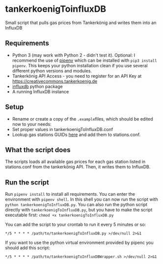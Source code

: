 # tankerkoenigToinfluxDB
Small script that pulls gas prices from Tankerkönig and writes them into an InfluxDB

## Requirements

- Python 3 (may work with Python 2 - didn't test it). Optional: I recommend the use of [pipenv](https://robots.thoughtbot.com/how-to-manage-your-python-projects-with-pipenv) which can be installed with ``pip3 install pipenv``. This keeps your python installation clean if you use several different python versions and modules.
- Tankerkönig API Access - you need to register for an API Key at https://creativecommons.tankerkoenig.de
- [influxdb](https://github.com/influxdata/influxdb-python) python package
- A running InfluxDB instance

## Setup

- Rename or create a copy of the `.example`files, which should be edited now to your needs:
- Set proper values in tankerkoenigToInfluxDB.conf
- Lookup gas stations GUIDs [here](https://creativecommons.tankerkoenig.de/TankstellenFinder/index.html) and add them to stations.conf. 

## What the script does

The scripts loads all available gas prices for each gas station listed in stations.conf from the tankerkönig API. Then, it writes them to InfluxDB.

## Run the script

Run ``pipenv install`` to install all requirements. You can enter the environment with ``pipenv shell``. In this shell you can now run the script with ``python tankerkoenigToInfluxDB.py``. You can also run the python script directly with ``tankerkoenigToInfluxDB.py``, but you have to make the script executable first: `chmod +x tankerkoenigToInfluxDB.py`


You can add the script to your crontab to run it every 5 minutes or so:

`*/5 * * * * /path/to/tankerkoenigToInfluxDB.py >/dev/null 2>&1`

If you want to use the python virtual environment provided by pipenc you should add this script:

`*/5 * * * * /path/to/tankerkoenigToInfluxDBWrapper.sh >/dev/null 2>&1`



